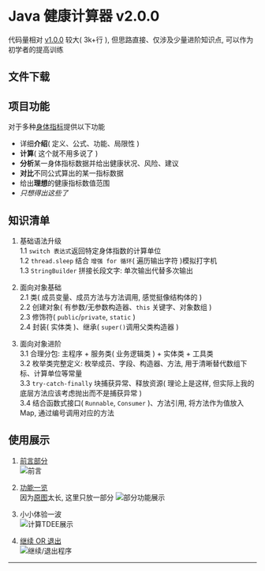 # Java 健康计算器 v2.0.0
代码量相对 [v1.0.0](https://github.com/existed-name/Java-Health-Calculator/tree/main/HealthCalculatorV1.0.0) 较大( 3k+行 ), 但思路直接、仅涉及少量进阶知识点, 可以作为初学者的提高训练

## 文件下载


## 项目功能
对于多种[身体指标](https://github.com/existed-name/Java-Health-Calculator/blob/main/HealthCalculatorV2.0.0/health-metric-intro.md)提供以下功能    
- 详细**介绍**( 定义、公式、功能、局限性 )
- **计算**( 这个就不用多说了 )
- **分析**某一身体指标数据并给出健康状况、风险、建议
- **对比**不同公式算出的某一指标数据
- 给出**理想**的健康指标数值范围
- *只想得出这些了*

## 知识清单
1. 基础语法升级   
   1.1 `switch 表达式`返回特定身体指数的计算单位   
   1.2 `thread.sleep` 结合 `增强 for 循环`( 遍历输出字符 )模拟打字机  
   1.3 `StringBuilder` 拼接长段文字: 单次输出代替多次输出
   
2. 面向对象基础   
   2.1 类( 成员变量、成员方法与方法调用, 感觉挺像结构体的 )   
   2.2 创建对象( 有参数/无参数构造器、`this` 关键字、对象数组 )   
   2.3 修饰符( `public`/`private`, `static` )   
   2.4 封装( 实体类 )、继承( `super()`调用父类构造器 )

3. 面向对象进阶   
   3.1 合理分包: 主程序 + 服务类( 业务逻辑类 ) + 实体类 + 工具类    
   3.2 枚举类完整定义: 枚举成员、字段、构造器、方法, 用于清晰替代数组下标、计算单位等常量   
   3.3 `try-catch-finally` 块捕获异常、释放资源( 理论上是这样, 但实际上我的底层方法应该考虑抛出而不是捕获异常 )   
   3.4 结合函数式接口( `Runnable`, `Consumer` )、方法引用, 将方法作为值放入 Map, 通过编号调用对应的方法

## 使用展示
1. [前言部分](https://github.com/existed-name/Java-Health-Calculator/blob/main/HealthCalculatorV2.0.0/src/com/github/existedname/healthcalculatorv2/service/Service.java#L1367-1376)    
   ![前言]()
   
3. [功能一览](https://github.com/existed-name/Java-Health-Calculator/blob/main/HealthCalculatorV2.0.0/src/com/github/existedname/healthcalculatorv2/service/Service.java#L1392-L1428)    
   因为[原图](https://github.com/existed-name/Java-Health-Calculator/blob/main/HealthCalculatorV2.0.0/images/function-list.png)太长, 这里只放一部分
   ![部分功能展示]()

5. 小小体验一波    
   ![计算TDEE展示]()

7. [继续 OR 退出](https://github.com/existed-name/Java-Health-Calculator/blob/main/HealthCalculatorV2.0.0/src/com/github/existedname/healthcalculatorv2/app/MainApplication.java#L97-L106)    
   ![继续/退出程序]()

***
